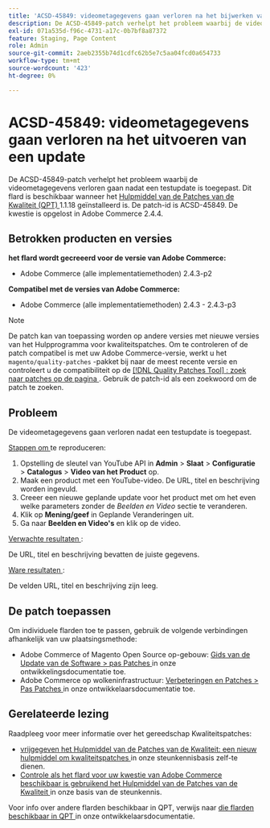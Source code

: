 ```yaml
---
title: 'ACSD-45849: videometagegevens gaan verloren na het bijwerken van de stapel'
description: De ACSD-45849-patch verhelpt het probleem waarbij de videometagegevens verloren gaan nadat een testupdate is toegepast. Deze patch is beschikbaar wanneer [Quality Patches Tool (QPT)] (/help/announcements/adobe-commerce-announcements/magento-quality-patches-released-new-tool-to-self-serve-quality-patches.md) 1.1.18 is geïnstalleerd. De patch-id is ACSD-45849. De kwestie is opgelost in Adobe Commerce 2.4.4.
exl-id: 071a535d-f96c-4731-a17c-0b7bf8a87372
feature: Staging, Page Content
role: Admin
source-git-commit: 2aeb2355b74d1cdfc62b5e7c5aa04fcd0a654733
workflow-type: tm+mt
source-wordcount: '423'
ht-degree: 0%

---
```


# ACSD-45849: videometagegevens gaan verloren na het uitvoeren van een update

De ACSD-45849-patch verhelpt het probleem waarbij de videometagegevens verloren gaan nadat een testupdate is toegepast. Dit flard is beschikbaar wanneer het [ Hulpmiddel van de Patches van de Kwaliteit (QPT) ](/help/announcements/adobe-commerce-announcements/magento-quality-patches-released-new-tool-to-self-serve-quality-patches.md) 1.1.18 geïnstalleerd is. De patch-id is ACSD-45849. De kwestie is opgelost in Adobe Commerce 2.4.4.

## Betrokken producten en versies

**het flard wordt gecreeerd voor de versie van Adobe Commerce:**

* Adobe Commerce (alle implementatiemethoden) 2.4.3-p2

**Compatibel met de versies van Adobe Commerce:**

* Adobe Commerce (alle implementatiemethoden) 2.4.3 - 2.4.3-p3

>[!NOTE]
>
>De patch kan van toepassing worden op andere versies met nieuwe versies van het Hulpprogramma voor kwaliteitspatches. Om te controleren of de patch compatibel is met uw Adobe Commerce-versie, werkt u het `magento/quality-patches` -pakket bij naar de meest recente versie en controleert u de compatibiliteit op de [[!DNL Quality Patches Tool] : zoek naar patches op de pagina ](https://experienceleague.adobe.com/tools/commerce-quality-patches/index.html?lang=nl-NL) . Gebruik de patch-id als een zoekwoord om de patch te zoeken.

## Probleem

De videometagegevens gaan verloren nadat een testupdate is toegepast.

<u> Stappen om </u> te reproduceren:

1. Opstelling de sleutel van YouTube API in **Admin** > **Slaat** > **Configuratie** > **Catalogus** > **Video van het Product** op.
1. Maak een product met een YouTube-video. De URL, titel en beschrijving worden ingevuld.
1. Creeer een nieuwe geplande update voor het product met om het even welke parameters zonder de *Beelden en Video* sectie te veranderen.
1. Klik op **Mening/geef** in Geplande Veranderingen uit.
1. Ga naar **Beelden en Video&#39;s** en klik op de video.

<u> Verwachte resultaten </u>:

De URL, titel en beschrijving bevatten de juiste gegevens.

<u> Ware resultaten </u>:

De velden URL, titel en beschrijving zijn leeg.

## De patch toepassen

Om individuele flarden toe te passen, gebruik de volgende verbindingen afhankelijk van uw plaatsingsmethode:

* Adobe Commerce of Magento Open Source op-gebouw: [ Gids van de Update van de Software > pas Patches ](https://experienceleague.adobe.com/nl/docs/commerce-operations/tools/quality-patches-tool/usage) in onze ontwikkelingsdocumentatie toe.
* Adobe Commerce op wolkeninfrastructuur: [ Verbeteringen en Patches > Pas Patches ](https://experienceleague.adobe.com/nl/docs/commerce-cloud-service/user-guide/develop/upgrade/apply-patches) in onze ontwikkelaarsdocumentatie toe.

## Gerelateerde lezing

Raadpleeg voor meer informatie over het gereedschap Kwaliteitspatches:

* [ vrijgegeven het Hulpmiddel van de Patches van de Kwaliteit: een nieuw hulpmiddel om kwaliteitspatches ](/help/announcements/adobe-commerce-announcements/magento-quality-patches-released-new-tool-to-self-serve-quality-patches.md) in onze steunkennisbasis zelf-te dienen.
* [ Controle als het flard voor uw kwestie van Adobe Commerce beschikbaar is gebruikend het Hulpmiddel van de Patches van de Kwaliteit ](/help/support-tools/patches-available-in-qpt-tool/check-patch-for-magento-issue-with-magento-quality-patches.md) in onze basis van de steunkennis.

Voor info over andere flarden beschikbaar in QPT, verwijs naar [ die flarden beschikbaar in QPT ](https://experienceleague.adobe.com/tools/commerce-quality-patches/index.html?lang=nl-NL) in onze ontwikkelaarsdocumentatie.

